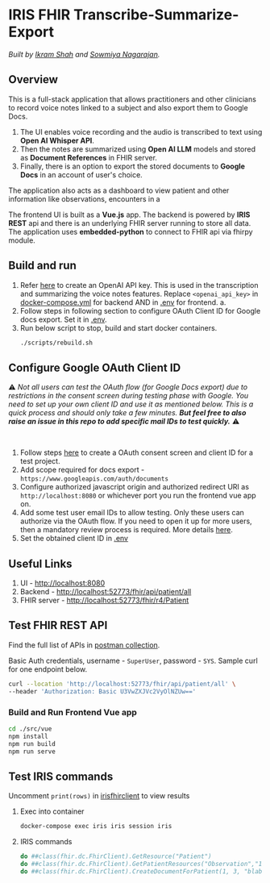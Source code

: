 # IRIS FHIR Transcribe-Summarize-Export

 *Built by [Ikram Shah](https://community.intersystems.com/user/ikram-shah) and [Sowmiya Nagarajan](https://community.intersystems.com/user/sowmiya-nagarajan).*

## Overview

This is a full-stack application that allows practitioners and other clinicians to record voice notes linked to a subject and also export them to Google Docs. 
1. The UI enables voice recording and the audio is transcribed to text using **Open AI Whisper API**. 
2. Then the notes are summarized using **Open AI LLM** models and stored as **Document References** in FHIR server. 
3. Finally, there is an option to export the stored documents to **Google Docs** in an account of user's choice.

The application also acts as a dashboard to view patient and other information like observations, encounters in a 

The frontend UI is built as a **Vue.js** app. The backend is powered by **IRIS REST** api and there is an underlying FHIR server running to store all data. The application uses **embedded-python** to connect to FHIR api via fhirpy module.

## Build and run
1. Refer [here](https://www.howtogeek.com/885918/how-to-get-an-openai-api-key/) to create an OpenAI API key. This is used in the transcription and summarizing the voice notes features. Replace `<openai_api_key>` in [docker-compose.yml](docker-compose.yml) for backend AND in [.env](src/vue/.env) for frontend.
    a. 
2. Follow steps in following section to configure OAuth Client ID for Google docs export. Set it in [.env](src/vue/.env).
3. Run below script to stop, build and start docker containers.
    ```bash
    ./scripts/rebuild.sh
    ```

## Configure Google OAuth Client ID
 ⚠️ *Not all users can test the OAuth flow (for Google Docs export) due to restrictions in the consent screen during testing phase with Google. You need to set up your own client ID and use it as mentioned below. This is a quick process and should only take a few minutes.  **But feel free to also raise an issue in this repo to add specific mail IDs to test quickly.*** ⚠️

<br/>

1. Follow steps [here](https://support.google.com/cloud/answer/6158849?hl=en#zippy=%2Cweb-applications) to create a OAuth consent screen and client ID for a test project.
2. Add scope required for docs export - `https://www.googleapis.com/auth/documents`
3. Configure authorized javascript origin and authorized redirect URI as `http://localhost:8080` or whichever port you run the frontend vue app on.
4. Add some test user email IDs to allow testing. Only these users can authorize via the OAuth flow. If you need to open it up for more users, then a mandatory review process is required. More details [here](https://support.google.com/cloud/answer/10311615?hl=en).
5. Set the obtained client ID in [.env](src/vue/.env)

## Useful Links

1. UI - [http://localhost:8080](http://localhost:8080)
2. Backend - [http://localhost:52773/fhir/api/patient/all](http://localhost:52773/fhir/api/patient/all)
3. FHIR server - [http://localhost:52773/fhir/r4/Patient](http://localhost:52773/fhir/r4/Patient)

## Test FHIR REST API

Find the full list of APIs in [postman collection](other/IRIS-FHIR-Talk2Doc.postman_collection.json).

Basic Auth credentials, username - `SuperUser`, password - `SYS`. Sample curl for one endpoint below.

``` bash
curl --location 'http://localhost:52773/fhir/api/patient/all' \
--header 'Authorization: Basic U3VwZXJVc2VyOlNZUw=='
```


### Build and Run Frontend Vue app

```bash
cd ./src/vue
npm install
npm run build
npm run serve
```

## Test IRIS commands
Uncomment `print(rows)` in [irisfhirclient](src/python/irisfhirclient.py) to view results

1. Exec into container
    ```bash
    docker-compose exec iris iris session iris
    ```
2. IRIS commands
    ```bash
    do ##class(fhir.dc.FhirClient).GetResource("Patient")
    do ##class(fhir.dc.FhirClient).GetPatientResources("Observation","1")
    do ##class(fhir.dc.FhirClient).CreateDocumentForPatient(1, 3, "blablabla", "application/pdf")
    ```
